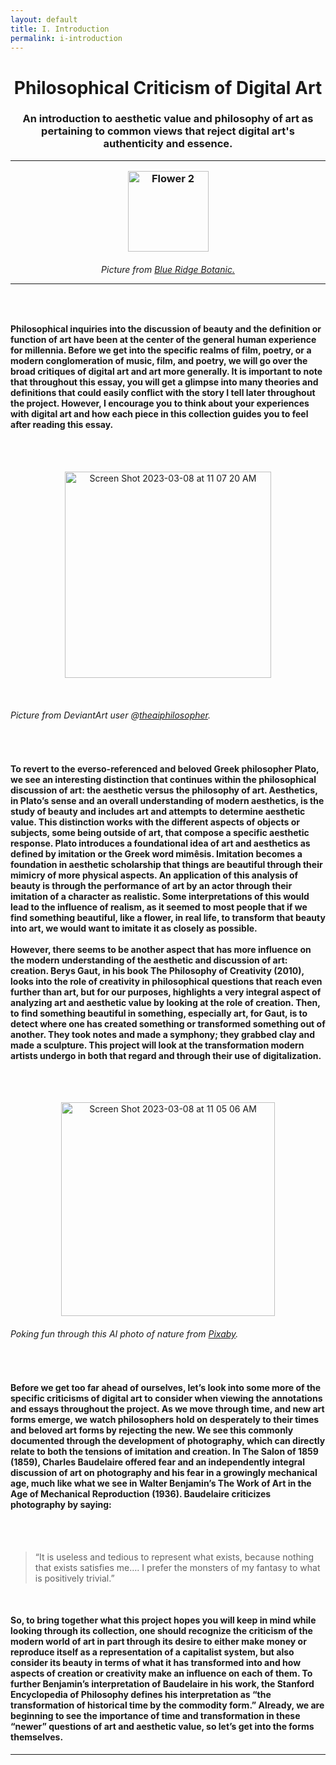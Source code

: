 ```yaml
---
layout: default
title: I. Introduction
permalink: i-introduction
---
```

<!-- Add an essay or interpretive material below this line,
using HTML or markdown.  Do not modify this file above this line -->
<h1><center>Philosophical Criticism of Digital Art</center>
<h3><center>An introduction to aesthetic value and philosophy of art as pertaining to common views that reject digital art's authenticity and essence.</center>
<hr>
<p style="text-align:center;"><img src="https://user-images.githubusercontent.com/122332459/218544683-1c76dfec-9de0-4160-aa3c-d8334147c676.png" alt="Flower 2" width="129"/></p>
<h6><center>Picture from <a href="https://www.blueridgebotanic.com/blog/florilegium">Blue Ridge Botanic.</a></center>
<hr>
<br>
<h4>Philosophical inquiries into the discussion of beauty and the definition or function of art have been at the center of the general human experience for millennia. Before we get into the specific realms of film, poetry, or a modern conglomeration of music, film, and poetry, we will go over the broad critiques of digital art and art more generally. It is important to note that throughout this essay, you will get a glimpse into many theories and definitions that could easily conflict with the story I tell later throughout the project. However, I encourage you to think about your experiences with digital art and how each piece in this collection guides you to feel after reading this essay.</h4>
<br>
<br>
<p style="text-align:center;"><img width="330" alt="Screen Shot 2023-03-08 at 11 07 20 AM" src="https://user-images.githubusercontent.com/122332459/223781743-12c7cb5d-e37a-4bb7-96d6-03770de5ae32.png"></p>
<br>
<h6> Picture from DeviantArt user @<a href="https://www.deviantart.com/theaiphilosopher/art/Aristotle-and-Plato-just-chillin-932224981">theaiphilosopher</a>.</h6>
<br>
<h4>To revert to the everso-referenced and beloved Greek philosopher Plato, we see an interesting distinction that continues within the philosophical discussion of art: the aesthetic versus the philosophy of art. Aesthetics, in Plato’s sense and an overall understanding of modern aesthetics, is the study of beauty and includes art and attempts to determine aesthetic value. This distinction works with the different aspects of objects or subjects, some being outside of art, that compose a specific aesthetic response. Plato introduces a foundational idea of art and aesthetics as defined by imitation or the Greek word mimêsis. Imitation becomes a foundation in aesthetic scholarship that things are beautiful through their mimicry of more physical aspects. An application of this analysis of beauty is through the performance of art by an actor through their imitation of a character as realistic. Some interpretations of this would lead to the influence of realism, as it seemed to most people that if we find something beautiful, like a flower, in real life, to transform that beauty into art, we would want to imitate it as closely as possible. 
<br>
<br>
However, there seems to be another aspect that has more influence on the modern understanding of the aesthetic and discussion of art: creation. Berys Gaut, in his book The Philosophy of Creativity (2010), looks into the role of creativity in philosophical questions that reach even further than art, but for our purposes, highlights a very integral aspect of analyzing art and aesthetic value by looking at the role of creation. Then, to find something beautiful in something, especially art, for Gaut, is to detect where one has created something or transformed something out of another. They took notes and made a symphony; they grabbed clay and made a sculpture. This project will look at the transformation modern artists undergo in both that regard and through their use of digitalization. </h4>
<br>
<br>
<p style="text-align:center;"><img width="342" alt="Screen Shot 2023-03-08 at 11 05 06 AM" src="https://user-images.githubusercontent.com/122332459/223783344-fc6c734a-ffa9-4e59-a6fb-420c6ca9085a.png"></p>
<h6>Poking fun through this AI photo of nature from <a href="https://pixabay.com/photos/ai-generated-fantasy-nature-7516295/">Pixaby</a>.</h6>
<br>
<h4>Before we get too far ahead of ourselves, let’s look into some more of the specific criticisms of digital art to consider when viewing the annotations and essays throughout the project. As we move through time, and new art forms emerge, we watch philosophers hold on desperately to their times and beloved art forms by rejecting the new. We see this commonly documented through the development of photography, which can directly relate to both the tensions of imitation and creation. In The Salon of 1859 (1859), Charles Baudelaire offered fear and an independently integral discussion of art on photography and his fear in a growingly mechanical age, much like what we see in Walter Benjamin’s The Work of Art in the Age of Mechanical Reproduction (1936). Baudelaire criticizes photography by saying:</h4>
<br>
<br>
<blockquote>“It is useless and tedious to represent what exists, because nothing that exists satisfies me….  I prefer the monsters of my fantasy to what is positively trivial.”</blockquote>
<br>
<h4>So, to bring together what this project hopes you will keep in mind while looking through its collection, one should recognize the criticism of the modern world of art in part through its desire to either make money or reproduce itself as a representation of a capitalist system, but also consider its beauty in terms of what it has transformed into and how aspects of creation or creativity make an influence on each of them. To further Benjamin’s interpretation of Baudelaire in his work, the Stanford Encyclopedia of Philosophy defines his interpretation as “the transformation of historical time by the commodity form.” Already, we are beginning to see the importance of time and transformation in these “newer” questions of art and aesthetic value, so let’s get into the forms themselves.</h4>
<hr>
